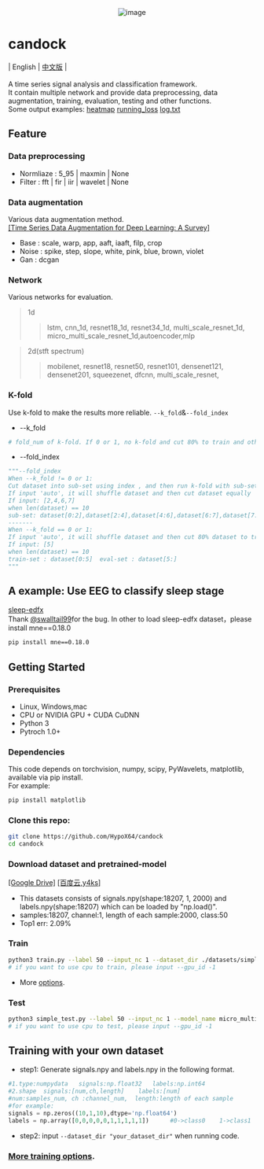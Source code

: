 <div align="center">    
<img src="./imgs/compare.png " alt="image" style="zoom:100%;" />
</div>

# candock

| English | [中文版](./README_CN.md) |<br><br>
A time series signal analysis and classification framework.<br>
It contain multiple network  and provide data preprocessing, data augmentation, training, evaluation, testing and other functions.<br>
Some output examples: [heatmap](./image/heatmap_eg.png)  [running_loss](./image/running_loss_eg.png)  [log.txt](./docs/log_eg.txt)<br>

## Feature
### Data preprocessing
* Normliaze  :   5_95 | maxmin | None
* Filter           :   fft | fir | iir | wavelet | None

### Data augmentation
Various data augmentation method.<br>[[Time Series Data Augmentation for Deep Learning: A Survey]](https://arxiv.org/pdf/2002.12478.pdf)
* Base     :  scale, warp, app, aaft, iaaft, filp, crop
* Noise   :  spike, step, slope, white, pink, blue, brown, violet
* Gan      :  dcgan

### Network
Various networks for evaluation.
>1d
>
>>lstm, cnn_1d, resnet18_1d, resnet34_1d, multi_scale_resnet_1d, micro_multi_scale_resnet_1d,autoencoder,mlp

>2d(stft spectrum)
>
>>mobilenet, resnet18, resnet50, resnet101, densenet121, densenet201, squeezenet, dfcnn, multi_scale_resnet,

### K-fold
Use k-fold to make the results more reliable.
```--k_fold```&```--fold_index```<br>

* --k_fold
```python
# fold_num of k-fold. If 0 or 1, no k-fold and cut 80% to train and other to eval.
```
* --fold_index
```python
"""--fold_index
When --k_fold != 0 or 1:
Cut dataset into sub-set using index , and then run k-fold with sub-set
If input 'auto', it will shuffle dataset and then cut dataset equally
If input: [2,4,6,7]
when len(dataset) == 10
sub-set: dataset[0:2],dataset[2:4],dataset[4:6],dataset[6:7],dataset[7:]
-------
When --k_fold == 0 or 1:
If input 'auto', it will shuffle dataset and then cut 80% dataset to train and other to eval
If input: [5]
when len(dataset) == 10
train-set : dataset[0:5]  eval-set : dataset[5:]
"""
```

## A example: Use EEG to classify sleep stage
[sleep-edfx](https://github.com/HypoX64/candock/tree/f24cc44933f494d2235b3bf965a04cde5e6a1ae9)<br>
Thank [@swalltail99](https://github.com/swalltail99)for the bug. In other to load sleep-edfx dataset，please install mne==0.18.0<br>
```bash
pip install mne==0.18.0
```

## Getting Started
### Prerequisites
- Linux, Windows,mac
- CPU or NVIDIA GPU + CUDA CuDNN
- Python 3
- Pytroch 1.0+
### Dependencies
This code depends on torchvision, numpy, scipy, PyWavelets, matplotlib, available via pip install.<br>
For example:<br>

```bash
pip install matplotlib
```
### Clone this repo:
```bash
git clone https://github.com/HypoX64/candock
cd candock
```
### Download dataset and pretrained-model
[[Google Drive]](https://drive.google.com/open?id=1NTtLmT02jqlc81lhtzQ7GlPK8epuHfU5)   [[百度云,y4ks]](https://pan.baidu.com/s/1WKWZL91SekrSlhOoEC1bQA)

* This datasets consists of signals.npy(shape:18207, 1, 2000) and labels.npy(shape:18207) which can be loaded by "np.load()".
* samples:18207,  channel:1,  length of each sample:2000,  class:50
* Top1 err: 2.09%
### Train
```bash
python3 train.py --label 50 --input_nc 1 --dataset_dir ./datasets/simple_test --save_dir ./checkpoints/simple_test --model_name micro_multi_scale_resnet_1d --gpu_id 0 --batchsize 64 --k_fold 5
# if you want to use cpu to train, please input --gpu_id -1
```
* More [options](./util/options.py).
### Test
```bash
python3 simple_test.py --label 50 --input_nc 1 --model_name micro_multi_scale_resnet_1d --gpu_id 0
# if you want to use cpu to test, please input --gpu_id -1
```

## Training with your own dataset
* step1: Generate signals.npy and labels.npy in the following format.
```python
#1.type:numpydata   signals:np.float32   labels:np.int64
#2.shape  signals:[num,ch,length]    labels:[num]
#num:samples_num, ch :channel_num,  length:length of each sample
#for example:
signals = np.zeros((10,1,10),dtype='np.float64')
labels = np.array([0,0,0,0,0,1,1,1,1,1])      #0->class0    1->class1
```
* step2: input  ```--dataset_dir "your_dataset_dir"``` when running code.

### [ More training options](./util/options.py).